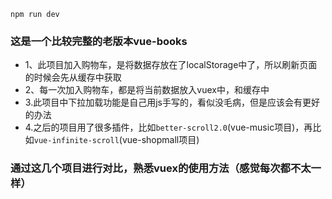 ```
npm run dev
```
### 这是一个比较完整的老版本vue-books

- 1、此项目加入购物车，是将数据存放在了localStorage中了，所以刷新页面的时候会先从缓存中获取
- 2、每一次加入购物车，都是将当前数据放入vuex中，和缓存中
- 3.此项目中下拉加载功能是自己用js手写的，看似没毛病，但是应该会有更好的办法
- 4.之后的项目用了很多插件，比如`better-scroll2.0`(vue-music项目)，再比如`vue-infinite-scroll`(vue-shopmall项目)


### 通过这几个项目进行对比，熟悉vuex的使用方法（感觉每次都不太一样）


